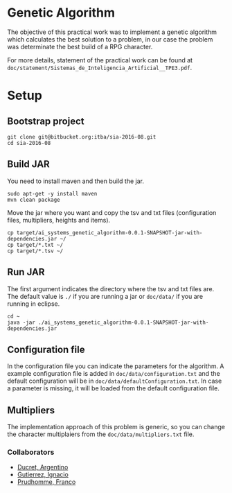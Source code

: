 # Genetic Algorithm

The objective of this practical work was to implement a genetic algorithm which calculates the best solution to a problem, in our case the problem was determinate the best build of a RPG character.

For more details, statement of the practical work can be found at `doc/statement/Sistemas_de_Inteligencia_Artificial__TPE3.pdf`.

# Setup

## Bootstrap project
```
git clone git@bitbucket.org:itba/sia-2016-08.git
cd sia-2016-08
```
## Build JAR
You need to install maven and then build the jar.
```
sudo apt-get -y install maven 
mvn clean package
```
Move the jar where you want and copy the tsv and txt files (configuration files, multipliers, heights and items).
```
cp target/ai_systems_genetic_algorithm-0.0.1-SNAPSHOT-jar-with-dependencies.jar ~/
cp target/*.txt ~/
cp target/*.tsv ~/
```
## Run JAR
The first argument indicates the directory where the tsv and txt files are. The default value is `./` if you are running a jar  or `doc/data/` if you are running in eclipse.

```
cd ~
java -jar ./ai_systems_genetic_algorithm-0.0.1-SNAPSHOT-jar-with-dependencies.jar 
```

## Configuration file
In the configuration file you can indicate the parameters for the algorithm. A example configuration file is added in `doc/data/configuration.txt` and the default configuration will be in  `doc/data/defaultConfiguration.txt`. In case a parameter is missing, it will be loaded from the default configuration file.

## Multipliers
The implementation approach of this problem is generic, so you can change the character multiplaiers from the `doc/data/multipliers.txt` file.

### Collaborators

- [Ducret, Argentino](https://github.com/aducret)
- [Gutierrez, Ignacio](https://github.com/goodengineer)
- [Prudhomme, Franco](https://github.com/francoprud)
